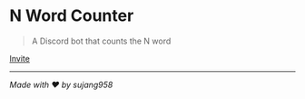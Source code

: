# N Word Counter

> A Discord bot that counts the N word

[Invite](https://discord.com/api/oauth2/authorize?client_id=1118903489423228998&permissions=67584&scope=bot)

---

_Made with ❤️ by sujang958_
